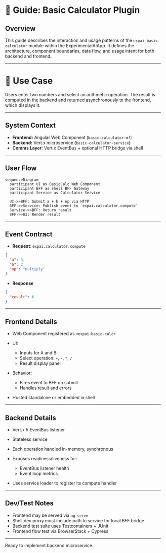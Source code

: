 # 📙 Guide: Basic Calculator Plugin

## Overview

This guide describes the interaction and usage patterns of the `expai-basic-calculator` module within the ExperimentalAIApp. It defines the architecture, component boundaries, data flow, and usage intent for both backend and frontend.

---

# 🧩 Use Case

Users enter two numbers and select an arithmetic operation. The result is computed in the backend and returned asynchronously to the frontend, which displays it.

---

## System Context

* **Frontend:** Angular Web Component (`basic-calculator-mf`)
* **Backend:** Vert.x microservice (`basic-calculator-service`)
* **Comms Layer:** Vert.x EventBus + optional HTTP bridge via shell

---

## User Flow

```mermaid
sequenceDiagram
  participant UI as BasicCalc Web Component
  participant BFF as Shell BFF Gateway
  participant Service as Calculator Service

  UI->>BFF: Submit a + b + op via HTTP
  BFF->>Service: Publish event to `expai.calculator.compute`
  Service->>BFF: Return result
  BFF->>UI: Render result
```

---

## Event Contract

* **Request**: `expai.calculator.compute`

```json
{
  "a": 3,
  "b": 2,
  "op": "multiply"
}
```

* **Response**

```json
{
  "result": 6
}
```

---

## Frontend Details

* Web Component registered as `<expai-basic-calc>`
* UI:

  * Inputs for A and B
  * Select operation: `+`, `-`, `*`, `/`
  * Result display panel
* Behavior:

  * Fires event to BFF on submit
  * Handles result and errors
* Hosted standalone or embedded in shell

---

## Backend Details

* Vert.x 5 EventBus listener
* Stateless service
* Each operation handled in-memory, synchronous
* Exposes readiness/liveness for:

  * EventBus listener health
  * Event loop metrics
* Uses service loader to register its compute handler

---

## Dev/Test Notes

* Frontend may be served via `ng serve`
* Shell dev proxy must include path to service for local BFF bridge
* Backend test suite uses Testcontainers + JUnit
* Frontend flow test via BrowserStack + Cypress

---

Ready to implement backend microservice.
